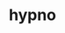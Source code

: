 ---
id: 97
title: hypno
types: [psychic]
image: https://raw.githubusercontent.com/PokeAPI/sprites/master/sprites/pokemon/97.png
---